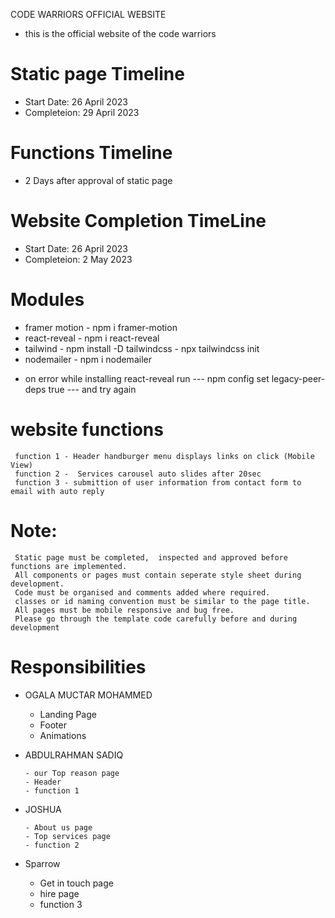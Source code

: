 CODE WARRIORS OFFICIAL WEBSITE

   * this is the official website of the code warriors 

# Static page Timeline
   - Start Date: 26 April 2023
   - Completeion: 29 April 2023

# Functions Timeline
   - 2 Days after approval of static page

# Website Completion TimeLine
   - Start Date: 26 April 2023
   - Completeion: 2 May 2023

# Modules
   * framer motion  -  npm i framer-motion
   * react-reveal  -    npm i react-reveal
   * tailwind  -  npm install -D tailwindcss - npx tailwindcss init
   * nodemailer - npm i nodemailer

   - on error while installing react-reveal run --- npm config set legacy-peer-deps true --- and try again

# website functions
     function 1 - Header handburger menu displays links on click (Mobile View)
     function 2 -  Services carousel auto slides after 20sec
     function 3 - submittion of user information from contact form to email with auto reply

# Note: 
     Static page must be completed,  inspected and approved before functions are implemented.
     All components or pages must contain seperate style sheet during development.
     Code must be organised and comments added where required.
     classes or id naming convention must be similar to the page title.
     All pages must be mobile responsive and bug free.
     Please go through the template code carefully before and during development

# Responsibilities

* OGALA MUCTAR MOHAMMED

     - Landing Page
     - Footer
     - Animations

* ABDULRAHMAN SADIQ

      - our Top reason page
      - Header
      - function 1

* JOSHUA

      - About us page
      - Top services page
      - function 2

* Sparrow

     - Get in touch page
     - hire page
     - function 3